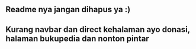 ## Readme nya jangan dihapus ya :)

## Kurang navbar dan direct kehalaman ayo donasi, halaman bukupedia dan nonton pintar
